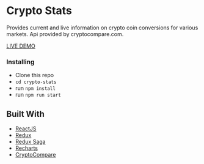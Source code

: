 # Crypto Stats

Provides current and live information on crypto coin conversions for various markets.  Api provided by cryptocompare.com. 

[LIVE DEMO](https://crypto-stats-70cf4.firebaseapp.com/)


### Installing

+ Clone this repo
+ `cd crypto-stats`
+ run `npm install`
+ run `npm run start`



## Built With

* [ReactJS](https://reactjs.org/)
* [Redux](https://redux.js.org)
* [Redux Saga](https://redux-saga.js.org)
* [Recharts](https://recharts.org)
* [CryptoCompare](https://cryptocompare.org)
